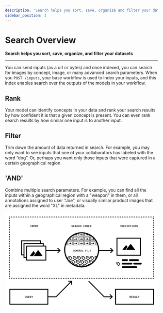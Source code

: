 ```yaml
---
description: 'Search helps you sort, save, organize and filter your datasets.'
sidebar_position: 1
---
```


# Search Overview

**Search helps you sort, save, organize, and filter your datasets**
<hr />

You can send inputs \(as a url or bytes\) and once indexed, you can search for images by concept, image, or many advanced search parameters. When you `POST /inputs`, your base workflow is used to index your inputs, and this index enables search over the outputs of the models in your workflow.

## Rank

Your model can identify concepts in your data and rank your search results by how confident it is that a given concept is present. You can even rank search results by how similar one input is to another input.

## Filter

Trim down the amount of data returned in search. For example, you may only want to see inputs that one of your collaborators has labeled with the word “dog”. Or, perhaps you want only those inputs that were captured in a certain geographical region.

## 'AND'

Combine multiple search parameters. For example, you can find all the inputs within a geographical region with a "weapon" in them, or all annotations assigned to user "Joe", or visually similar product images that are assigned the word "XL" in metadata.

![Image illustrating how to search by images using Clarifai&apos;s concepts](/img/illustration-search.png)

